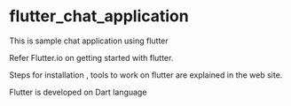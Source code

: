 # flutter_chat_application
This is  sample chat application using flutter

Refer Flutter.io on getting started with flutter.

Steps for installation , tools to work on flutter are explained in the web site.

Flutter is developed on Dart language 
